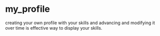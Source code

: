 # my_profile
creating your own profile with your skills and advancing and modifying it over time is effective way to display your skills.
